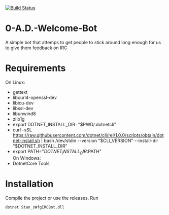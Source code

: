 [![Build Status](https://travis-ci.org/StanleySweet/0-A.D.-Welcome-Bot.svg?branch=master)](https://travis-ci.org/StanleySweet/0-A.D.-Welcome-Bot)
# 0-A.D.-Welcome-Bot
A simple bot that attemps to get people to stick around long enough for us to give them feedback on IRC

# Requirements
On Linux:
- gettext
- libcurl4-openssl-dev
- libicu-dev
- libssl-dev
- libunwind8
- zlib1g
- export DOTNET_INSTALL_DIR="$PWD/.dotnetcli"
- curl -sSL https://raw.githubusercontent.com/dotnet/cli/rel/1.0.0/scripts/obtain/dotnet-install.sh | bash /dev/stdin --version "$CLI_VERSION" --install-dir "$DOTNET_INSTALL_DIR"
- export PATH="$DOTNET_INSTALL_DIR:$PATH"  
On Windows:
- DotnetCore Tools
# Installation

Compile the project or use the releases.
Run
```sh
dotnet Stan_sWfgIRCBot.dll
```
